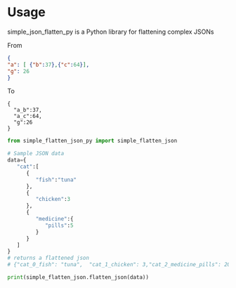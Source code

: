 # Usage

simple_json_flatten_py is a Python library for flattening complex JSONs

From

```JSON
{
"a": [ {"b":37},{"c":64}],
"g": 26
}
```
To

```
{
  "a_b":37,
  "a_c":64,
  "g":26
}
```

```Python
from simple_flatten_json_py import simple_flatten_json

# Sample JSON data
data={
   "cat":[
      {
         "fish":"tuna"
      },
      {
         "chicken":3
      },
      {
         "medicine":{
            "pills":5
         }
      }
   ]
}
# returns a flattened json 
# {"cat_0_fish": "tuna",  "cat_1_chicken": 3,"cat_2_medicine_pills": 20}

print(simple_flatten_json.flatten_json(data))
```
